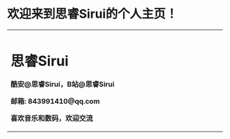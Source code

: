 # 欢迎来到思睿Sirui的个人主页！


<table border="0"> 
  <tr>
    <td width= "50%">
      <h1>思睿Sirui</h1>
      <p><b>酷安@思睿Sirui，B站@思睿Sirui</b></p>
      <p><b>邮箱: 843991410@qq.com</b></p>
      <p><b>喜欢音乐和数码，欢迎交流</b></p>
    </td>
  </tr>
</table>
